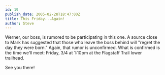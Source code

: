 ```yaml
---
id: 19
publish_date: 2005-02-28T18:47:00Z
title: This Friday...Again!
author: Steve
---
```

Werner, our boss, is rumored to be participating in this one. A source close to Mark has suggested that those who leave the boss behind will "regret the day they were born." Again, that rumor is unconfirmed. What is confirmed is the time we'll meet: Friday, 3/4 at 1:10pm at the Flagstaff Trail lower trailhead.

See you there!